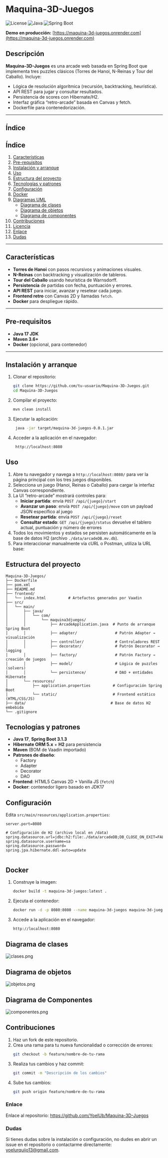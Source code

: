 # Maquina-3D-Juegos

![License](https://img.shields.io/badge/license-MIT-blue.svg) ![Java](https://img.shields.io/badge/Java-17-orange) ![Spring Boot](https://img.shields.io/badge/Spring%20Boot-3.1.3-brightgreen)


**Demo en producción:** [https://maquina-3d-juegos.onrender.com](https://maquina-3d-juegos.onrender.com)


## Descripción

**Maquina-3D-Juegos** es una arcade web basada en Spring Boot que implementa tres puzzles clásicos (Torres de Hanoi, N-Reinas y Tour del Caballo). Incluye:

- Lógica de resolución algorítmica (recursión, backtracking, heurística).
- API REST para jugar y consultar resultados.
- Persistencia de scores con Hibernate/H2.
- Interfaz gráfica “retro-arcade” basada en Canvas y fetch.
- Dockerfile para contenedorización.

---

## Índice

## Índice

1. [Características](#características)
2. [Pre-requisitos](#pre-requisitos)
3. [Instalación y arranque](#instalación-y-arranque)
4. [Uso](#uso)
5. [Estructura del proyecto](#estructura-del-proyecto)
6. [Tecnologías y patrones](#tecnologías-y-patrones)
7. [Configuración](#configuración)
8. [Docker](#docker)
9. [Diagramas UML](#diagramas-uml)
    - [Diagrama de clases](#diagrama-de-clases)
    - [Diagrama de objetos](#diagrama-de-objetos)
    - [Diagrama de componentes](#diagrama-de-componentes)
10. [Contribuciones](#contribuciones)
11. [Licencia](#licencia)
12. [Enlace](#enlace)
13. [Dudas](#dudas)



---






## Características

- **Torres de Hanoi** con pasos recursivos y animaciones visuales.
- **N-Reinas** con backtracking y visualización de tableros.
- **Tour del Caballo** usando heurística de Warnsdorff.
- **Persistencia** de partidas con fecha, puntuación y errores.
- **API REST** para iniciar, avanzar y resetear cada juego.
- **Frontend retro** con Canvas 2D y llamadas `fetch`.
- **Docker** para despliegue rápido.

---

## Pre-requisitos

- **Java 17 JDK**
- **Maven 3.6+**
- **Docker** (opcional, para contenedor)

---


## Instalación y arranque

1. Clonar el repositorio:
   ```bash
   git clone https://github.com/tu-usuario/Maquina-3D-Juegos.git
   cd Maquina-3D-Juegos
    ```
2. Compilar el proyecto:
   ```bash
   mvn clean install
   ```
3. Ejecutar la aplicación:
   ```bash
    java -jar target/maquina-3d-juegos-0.0.1.jar    
   ```
4. Acceder a la aplicación en el navegador:
   ```
    http://localhost:8080
    ```





## Uso

1. Abre tu navegador y navega a `http://localhost:8080/` para ver la página principal con los tres juegos disponibles.
2. Selecciona un juego (Hanoi, Reinas o Caballo) para cargar la interfaz Canvas correspondiente.
3. La UI “retro-arcade” mostrará controles para:
    - **Iniciar partida**: envía `POST /api/{juego}/start`
    - **Avanzar un paso**: envía `POST /api/{juego}/move` con un payload JSON específico al juego
    - **Resetear partida**: envía `POST /api/{juego}/reset`
    - **Consultar estado**: `GET /api/{juego}/status` devuelve el tablero actual, puntuación y número de errores
4. Todos los movimientos y estados se persisten automáticamente en la base de datos H2 (archivo `./data/arcadeDB.mv.db`).
5. Para interaccionar manualmente vía cURL o Postman, utiliza la URL base:





## Estructura del proyecto

```plaintext
Maquina-3D-Juegos/
├── Dockerfile
├── pom.xml
├── README.md
├── frontend/
│   └── index.html          # Artefactos generados por Vaadin
├── src/
│   └── main/
│       ├── java/
│       │   └── com/
│       │       └── maquina3djuegos/
│       │           ├── ArcadeApplication.java  # Punto de arranque Spring Boot
│       │           ├── adapter/                 # Patrón Adapter → visualización
│       │           ├── controller/              # Controladores REST
│       │           ├── decorator/               # Patrón Decorator → logging
│       │           ├── factory/                 # Patrón Factory → creación de juegos
│       │           ├── model/                   # Lógica de puzzles (solvers)
│       │           └── persistence/             # DAO + entidades Hibernate
│       └── resources/
│           ├── application.properties          # Configuración Spring Boot
│           └── static/                         # Frontend estático (HTML/CSS/JS)
├── data/                                      # Base de datos H2 embebida
└── .gitignore
```


## Tecnologías y patrones

- **Java 17**, **Spring Boot 3.1.3**
- **Hibernate ORM 5.x** + **H2** para persistencia
- **Maven** (BOM de Vaadin importado)
- **Patrones de diseño**:
    - Factory
    - Adapter
    - Decorator
    - DAO
- **Frontend**: HTML5 Canvas 2D + Vanilla JS (`fetch`)
- **Docker**: contenedor ligero basado en JDK17


## Configuración

Edita `src/main/resources/application.properties`:

```properties
server.port=8080

# Configuración de H2 (archivo local en /data)
spring.datasource.url=jdbc:h2:file:./data/arcadeDB;DB_CLOSE_ON_EXIT=FALSE;AUTO_SERVER=TRUE
spring.datasource.username=sa
spring.datasource.password=
spring.jpa.hibernate.ddl-auto=update


   ```

## Docker

1. Construye la imagen:
   ```bash
   docker build -t maquina-3d-juegos:latest .
    ```
2. Ejecuta el contenedor:
   ```bash
   docker run -d -p 8080:8080 --name maquina-3d-juegos maquina-3d-juegos:latest
    ```
3. Accede a la aplicación en el navegador:
   ```bash
   http://localhost:8080
    ```


## Diagrama de clases



![clases.png](docs/arquitectura/clases/clases.png)



## Diagrama de objetos



![objetos.png](docs/arquitectura/objetos/objetos.png)



## Diagrama de Componentes



![componentes.png](docs/arquitectura/componentes/componentes.png)

## Contribuciones

1. Haz un fork de este repositorio.
2. Crea una rama para tu nueva funcionalidad o corrección de errores:
   ```bash
   git checkout -b feature/nombre-de-tu-rama
    ```
3. Realiza tus cambios y haz commit:
   ```bash
   git commit -m "Descripción de los cambios"
    ```
4. Sube tus cambios:
   ```bash
   git push origin feature/nombre-de-tu-rama
    ```


### Enlace

Enlace al repositorio: https://github.com/YoelUb/Maquina-3D-Juegos


### Dudas

Si tienes dudas sobre la instalación o configuración, no dudes en abrir un issue en el repositorio o contactarme directamente:  yoelurquijo13@gmail.com.
